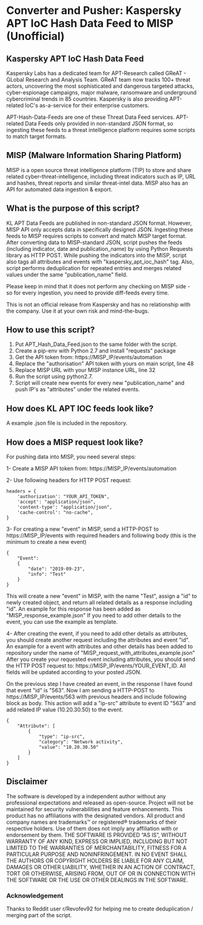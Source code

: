 # Converter and Pusher: Kaspersky APT IoC Hash Data Feed to MISP (Unofficial)

## Kaspersky APT IoC Hash Data Feed
Kaspersky Labs has a dedicated team for APT-Research called GReAT - GLobal Research and Analysis Team. GReAT team now tracks 100+ threat actors, uncovering the most sophisticated and dangerous targeted attacks, cyber-espionage campaigns, major malware, ransomware and underground cybercriminal trends in 85 countries. Kaspersky is also providing APT-related IoC's as-a-service for their enterprise customers. 

APT-Hash-Data-Feeds are one of these Threat Data Feed services. APT-related Data Feeds only provided in non-standard JSON format, so ingesting these feeds to a threat intelligence platform requires some scripts to match target formats. 
 
## MISP (Malware Information Sharing Platform) 
MISP is a open source threat intelligence platform (TIP) to store and share related cyber-threat-intelligence, including threat indicators such as IP, URL and hashes, threat reports and similar threat-intel data. MISP also has an API for automated data ingestion & export.

## What is the purpose of this script?
KL APT Data Feeds are published in non-standard JSON format. However, MISP API only accepts data in specifically designed JSON. Ingesting these feeds to MISP requires scripts to convert and match MISP target format. After converting data to MISP-standard JSON, script pushes the feeds (including indicator, date and publication_name) by using Python Requests library as HTTP POST. While pushing the indicators into the MISP, script also tags all attributes and events with "kaspersky_apt_ioc_hash" tag. Also, script performs deduplication for repeated entries and merges related values under the same "publication_name" field.

Please keep in mind that it does not perform any checking on MISP side - so for every ingestion, you need to provide diff-feeds every time.

This is not an official release from Kaspersky and has no relationship with the company. Use it at your own risk and mind-the-bugs.

## How to use this script?
1) Put APT_Hash_Data_Feed.json to the same folder with the script.
2) Create a pip-env with Python 2.7 and install "requests" package
3) Get the API token from: https://MISP_IP/events/automation 
4) Replace the "authorisation" API token with yours on main script, line 48
5) Replace MISP URL with your MISP instance URL, line 32
6) Run the script using python2.7.
7) Script will create new events for every new "publication_name" and push IP's as "attributes" under the related events.

## How does KL APT IOC feeds look like?
A example .json file is included in the repository.

## How does a MISP request look like?
For pushing data into MISP, you need several steps:

1- Create a MISP API token from: https://MISP_IP/events/automation

2- Use following headers for HTTP POST request:
    
    headers = {
        'authorization': "YOUR_API_TOKEN",
        'accept': "application/json",
        'content-type': "application/json",
        'cache-control': "no-cache",
    }
    
3- For creating a new "event" in MISP, send a HTTP-POST to https://MISP_IP/events with required headers and following body (this is the minimum to create a new event)

    {
        "Event": 
        {
            "date": "2019-09-23",
            "info": "Test"
        }
    } 

This will create a new "event" in MISP, with the name "Test", assign a "id" to newly created object, and return all related details as a response including "id". An example for this response has been added as "MISP_response_example.json" If you need to add other details to the event, you can use the example as template.

4- After creating the event, if you need to add other details as attributes, you should create another request including the attributes and event "id". An example for a event with attributes and other details has been added to repository under the name of "MISP_request_with_attributes_example.json" After you create your requested event including attributes, you should send the HTTP POST request to: https://MISP_IP/events/YOUR_EVENT_ID. All fields will be updated according to your posted JSON. 

On the previous step I have created an event, in the response I have found that event "id" is "563". Now I am sending a HTTP-POST to https://MISP_IP/events/563 with previous headers and include following block as body. This action will add a "ip-src" attribute to event ID "563" and add related IP value (10.20.30.50) to the event.

    {
        "Attribute": [
            {
                "type": "ip-src",
                "category": "Network activity",
                "value": "10.20.30.50"
            }
        ]
    }

## Disclaimer
The software is developed by a independent author without any professional expectations and released as open-source. Project will not be maintained for security vulnerabilities and feature enhancements. This product has no affiliations with the designated vendors. All product and company names are trademarks™ or registered® trademarks of their respective holders. Use of them does not imply any affiliation with or endorsement by them. THE SOFTWARE IS PROVIDED “AS IS”, WITHOUT WARRANTY OF ANY KIND, EXPRESS OR IMPLIED, INCLUDING BUT NOT LIMITED TO THE WARRANTIES OF MERCHANTABILITY, FITNESS FOR A PARTICULAR PURPOSE AND NONINFRINGEMENT. IN NO EVENT SHALL THE AUTHORS OR COPYRIGHT HOLDERS BE LIABLE FOR ANY CLAIM, DAMAGES OR OTHER LIABILITY, WHETHER IN AN ACTION OF CONTRACT, TORT OR OTHERWISE, ARISING FROM, OUT OF OR IN CONNECTION WITH THE SOFTWARE OR THE USE OR OTHER DEALINGS IN THE SOFTWARE.

### Acknowledgement
Thanks to Reddit user r/Revofev92 for helping me to create deduplication / merging part of the script.
